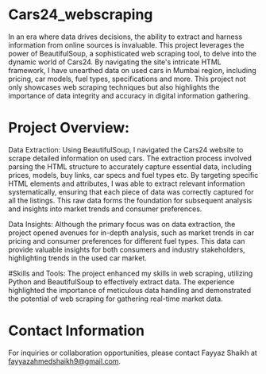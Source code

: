 # Cars24_webscraping

In an era where data drives decisions, the ability to extract and harness information from online sources is invaluable. This project leverages the power of BeautifulSoup, a sophisticated web scraping tool, to delve into the dynamic world of Cars24. By navigating the site's intricate HTML framework, I have unearthed data on used cars in Mumbai region, including pricing, car models, fuel types, specifications and more. This project not only showcases web scraping techniques but also highlights the importance of data integrity and accuracy in digital information gathering.

# Project Overview:

Data Extraction: Using BeautifulSoup, I navigated the Cars24 website to scrape detailed information on used cars. The extraction process involved parsing the HTML structure to accurately capture essential data, including prices, models, buy links, car specs and fuel types etc. By targeting specific HTML elements and attributes, I was able to extract relevant information systematically, ensuring that each piece of data was correctly captured for all the listings. This raw data forms the foundation for subsequent analysis and insights into market trends and consumer preferences.

Data Insights: Although the primary focus was on data extraction, the project opened avenues for in-depth analysis, such as market trends in car pricing and consumer preferences for different fuel types. This data can provide valuable insights for both consumers and industry stakeholders, highlighting trends in the used car market.


#Skills and Tools: 
The project enhanced my skills in web scraping, utilizing Python and BeautifulSoup to effectively extract data. The experience highlighted the importance of meticulous data handling and demonstrated the potential of web scraping for gathering real-time market data.

# Contact Information
For inquiries or collaboration opportunities, please contact Fayyaz Shaikh at fayyazahmedshaikh9@gmail.com.
